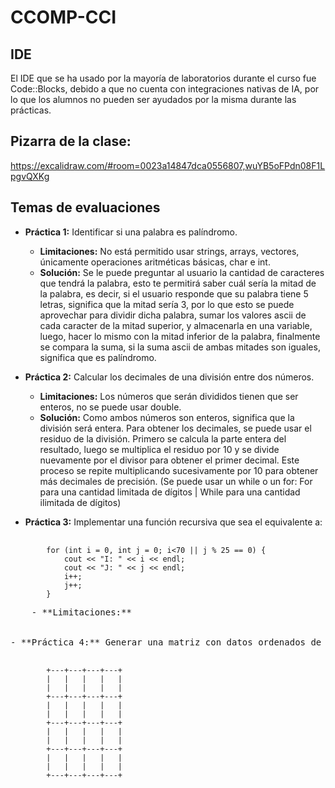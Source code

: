 # CCOMP-CCI

## IDE

El IDE que se ha usado por la mayoría de laboratorios durante el curso fue Code::Blocks, debido a que no cuenta con integraciones nativas de IA, por lo que los alumnos no pueden ser ayudados por la misma durante las prácticas.

## Pizarra de la clase:

https://excalidraw.com/#room=0023a14847dca0556807,wuYB5oFPdn08F1LpgvQXKg

## Temas de evaluaciones

- **Práctica 1:** Identificar si una palabra es palíndromo.
    - **Limitaciones:** No está permitido usar strings, arrays, vectores, únicamente operaciones aritméticas básicas, char e int.
    - **Solución:** Se le puede preguntar al usuario la cantidad de caracteres que tendrá la palabra, esto te permitirá saber cuál sería la mitad de la palabra, es decir, si el usuario responde que su palabra tiene 5 letras, significa que la mitad sería 3, por lo que esto se puede aprovechar para dividir dicha palabra, sumar los valores ascii de cada caracter de la mitad superior, y almacenarla en una variable, luego, hacer lo mismo con la mitad inferior de la palabra, finalmente se compara la suma, si la suma ascii de ambas mitades son iguales, significa que es palíndromo.

- **Práctica 2:** Calcular los decimales de una división entre dos números.
    - **Limitaciones:** Los números que serán divididos tienen que ser enteros, no se puede usar double.
    - **Solución:** Como ambos números son enteros, significa que la división será entera. Para obtener los decimales, se puede usar el residuo de la división. Primero se calcula la parte entera del resultado, luego se multiplica el residuo por 10 y se divide nuevamente por el divisor para obtener el primer decimal. Este proceso se repite multiplicando sucesivamente por 10 para obtener más decimales de precisión. (Se puede usar un while o un for: For para una cantidad limitada de dígitos | While para una cantidad ilimitada de dígitos)

- **Práctica 3:** Implementar una función recursiva que sea el equivalente a:
<pre>
    <code lang="cpp">
        for (int i = 0, int j = 0; i<70 || j % 25 == 0) {
            cout << "I: " << i << endl;
            cout << "J: " << j << endl;
            i++;
            j++;
        }
    </code>
    - **Limitaciones:**


- **Práctica 4:** Generar una matriz con datos ordenados de manera aleatoria y ordenarlos de la siguiente forma:
<pre>
    <code>
        +---+---+---+---+
        |   |   |   |   |
        |   |   |   |   |
        +---+---+---+---+
        |   |   |   |   |
        |   |   |   |   |
        +---+---+---+---+
        |   |   |   |   |
        |   |   |   |   |
        +---+---+---+---+
        |   |   |   |   |
        |   |   |   |   |
        +---+---+---+---+
    </code>

